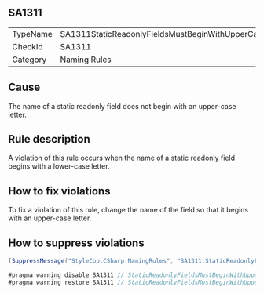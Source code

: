 ﻿## SA1311

<table>
<tr>
  <td>TypeName</td>
  <td>SA1311StaticReadonlyFieldsMustBeginWithUpperCaseLetter</td>
</tr>
<tr>
  <td>CheckId</td>
  <td>SA1311</td>
</tr>
<tr>
  <td>Category</td>
  <td>Naming Rules</td>
</tr>
</table>

## Cause

The name of a static readonly field does not begin with an upper-case letter.

## Rule description

A violation of this rule occurs when the name of a static readonly field begins with a lower-case letter.

## How to fix violations

To fix a violation of this rule, change the name of the field so that it begins with an upper-case letter.

## How to suppress violations

```csharp
[SuppressMessage("StyleCop.CSharp.NamingRules", "SA1311:StaticReadonlyFieldsMustBeginWithUpperCaseLetter", Justification = "Reviewed.")]
```

```csharp
#pragma warning disable SA1311 // StaticReadonlyFieldsMustBeginWithUpperCaseLetter
#pragma warning restore SA1311 // StaticReadonlyFieldsMustBeginWithUpperCaseLetter
```

